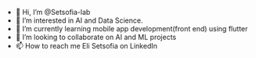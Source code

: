 - 👋 Hi, I’m @Setsofia-lab 
- 👀 I’m interested in AI and Data Science.
- 🌱 I’m currently learning mobile app development(front end) using flutter
- 💞️ I’m looking to collaborate on AI and ML projects
- 📫 How to reach me Eli Setsofia on LinkedIn

<!---
Setsofia-lab/Setsofia-lab is a ✨ special ✨ repository because its `README.md` (this file) appears on your GitHub profile.
You can click the Preview link to take a look at your changes.
--->
